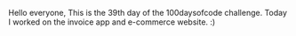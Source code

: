 Hello everyone,
This is the 39th day of the 100daysofcode challenge. 
Today I worked on the invoice app and e-commerce website. :)